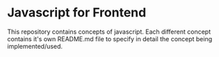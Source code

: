 # Javascript for Frontend

This repository contains concepts of javascript. Each different concept contains it's own README.md file to specify in detail the concept being implemented/used.

